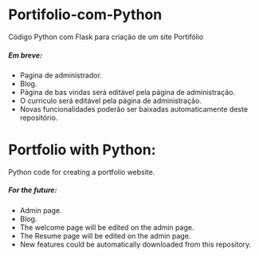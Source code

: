 # Portifolio-com-Python
Código Python com Flask para criação de um site Portifólio

##### Em breve:
- Pagina de administrador.
- Blog.
- Página de bas vindas será editável pela página de administração.
- O curriculo será editável pela página de administração.
- Novas funcionalidades poderão ser baixadas automaticamente deste repositório.



# Portfolio with Python:
Python code for creating a portfolio website.


##### For the future:
- Admin page.
- Blog.
- The welcome page will be edited on the admin page.
- The Resume page will be edited on the admin page.
- New features could be automatically downloaded from this repository.
